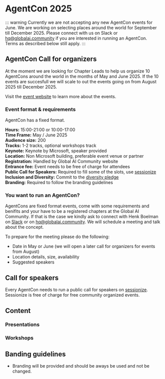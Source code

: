 # AgentCon 2025



::: warning
Currently we are not accepting any new AgentCon events for June. We are working on selecting places around the world for September till December 2025. 
Please connect with us on Slack or hq@globalai.community if you are interested in running an AgentCon. Terms as described below still apply.
:::



## AgentCon Call for organizers
At the moment we are looking for Chapter Leads to help us organize 10 AgentCons around the world in the months of May and June 2025. If the 10 events are succesfull we will scale to out the events going on from August 2025 till December 2025.

Visit the [event website](https://agentcon.dev/) to learn more about the events.

### Event format & requirements
AgentCon has a fixed format.    
    
**Hours:** 15:00-21:00 or 10:00-17:00  
**Time Frame:** May / June 2025     
**Audience size:** 200   
**Tracks:** 1-2 tracks, optional workshops track    
**Keynote:** Keynote by Microsoft, speaker provided    
**Location:** Non Microsoft building, preferable event venue or partner    
**Registration:** Handled by Global AI Community website    
**Entrance fee:** Event needs to be free of charge for attendees    
**Public Call for Speakers:** Required to fill some of the slots, use [sessionize](https://sessionize.com/)    
**Inclusion and Diversity:** Commit to the [diversity pledge](https://globalai.community/about/diversity-pledge/)    
**Branding:** Required to follow the branding guidelines

### You want to run an AgentCon?
AgentCons are fixed format events, come with some requirements and benifits and your have to be a registered chapters at the Global AI Community. If that is the case we kindly ask to connect with Henk Boelman on [Slack](https://gaic.io/join-slack) or on hq@globalai.community. We will schedule a meeting and talk about the concept.

To prepare for the meeting please do the following:     
- Date in May or June (we will open a later call for organizers for events from August)
- Location details, size, availability
- Suggested speakers

## Call for speakers
Every AgentCon needs to run a public call for speakers on [sessionize](https://sessionize.com/). Sessionize is free of charge for free community organized events.

## Content

### Presentations

### Workshops

## Banding guidelines
- Branding will be provided and should be aways be used and not be changed.
